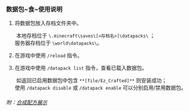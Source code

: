 ### 数据包~食~使用说明  

1. 将数据包放入存档文件夹中。  

   ​	本地存档位于 `\.minecraft\saves\[<存档名>]\datapacks\` ；  
   ​	服务器存档位于 `\world\datapacks\`。  

2. 在游戏中使用 `/reload` 指令。  

3. 在游戏中使用 `/datapack list` 指令，查看已载入数据包。  

   ​	如返回已启用数据包中包含 `**[file/Ez_Crafted]**` 则安装成功；  
   ​	使用 `/datapack disable` 或 `/datapack enable` 可以分别启用/禁用数据包。  

###### 附：[合成配方展示](docs.qq.com/doc/DZkh5QXNYblpnQXRu?)
